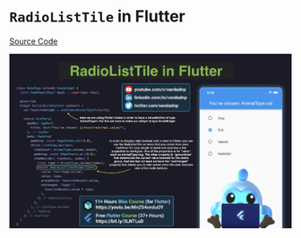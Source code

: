 # `RadioListTile` in Flutter

[Source Code](radiolisttile-in-flutter.dart)

![](radiolisttile-in-flutter.jpg)
